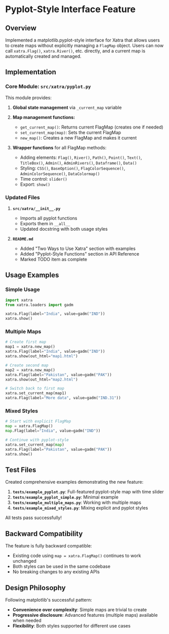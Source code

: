 # Pyplot-Style Interface Feature

## Overview

Implemented a matplotlib.pyplot-style interface for Xatra that allows users to create maps without explicitly managing a `FlagMap` object. Users can now call `xatra.Flag()`, `xatra.River()`, etc. directly, and a current map is automatically created and managed.

## Implementation

### Core Module: `src/xatra/pyplot.py`

This module provides:

1. **Global state management** via `_current_map` variable
2. **Map management functions:**
   - `get_current_map()`: Returns current FlagMap (creates one if needed)
   - `set_current_map(map)`: Sets the current FlagMap
   - `new_map()`: Creates a new FlagMap and makes it current

3. **Wrapper functions** for all FlagMap methods:
   - Adding elements: `Flag()`, `River()`, `Path()`, `Point()`, `Text()`, `TitleBox()`, `Admin()`, `AdminRivers()`, `Dataframe()`, `Data()`
   - Styling: `CSS()`, `BaseOption()`, `FlagColorSequence()`, `AdminColorSequence()`, `DataColormap()`
   - Time control: `slider()`
   - Export: `show()`

### Updated Files

1. **`src/xatra/__init__.py`**
   - Imports all pyplot functions
   - Exports them in `__all__`
   - Updated docstring with both usage styles

2. **`README.md`**
   - Added "Two Ways to Use Xatra" section with examples
   - Added "Pyplot-Style Functions" section in API Reference
   - Marked TODO item as complete

## Usage Examples

### Simple Usage

```python
import xatra
from xatra.loaders import gadm

xatra.Flag(label="India", value=gadm("IND"))
xatra.show()
```

### Multiple Maps

```python
# Create first map
map1 = xatra.new_map()
xatra.Flag(label="India", value=gadm("IND"))
xatra.show(out_html="map1.html")

# Create second map
map2 = xatra.new_map()
xatra.Flag(label="Pakistan", value=gadm("PAK"))
xatra.show(out_html="map2.html")

# Switch back to first map
xatra.set_current_map(map1)
xatra.Flag(label="More data", value=gadm("IND.31"))
```

### Mixed Styles

```python
# Start with explicit FlagMap
map = xatra.FlagMap()
map.Flag(label="India", value=gadm("IND"))

# Continue with pyplot-style
xatra.set_current_map(map)
xatra.Flag(label="Pakistan", value=gadm("PAK"))
xatra.show()
```

## Test Files

Created comprehensive examples demonstrating the new feature:

1. **`tests/example_pyplot.py`**: Full-featured pyplot-style map with time slider
2. **`tests/example_pyplot_simple.py`**: Minimal example
3. **`tests/example_multiple_maps.py`**: Working with multiple maps
4. **`tests/example_mixed_styles.py`**: Mixing explicit and pyplot styles

All tests pass successfully!

## Backward Compatibility

The feature is fully backward compatible:
- Existing code using `map = xatra.FlagMap()` continues to work unchanged
- Both styles can be used in the same codebase
- No breaking changes to any existing APIs

## Design Philosophy

Following matplotlib's successful pattern:
- **Convenience over complexity**: Simple maps are trivial to create
- **Progressive disclosure**: Advanced features (multiple maps) available when needed
- **Flexibility**: Both styles supported for different use cases

